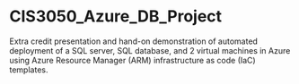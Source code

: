 # CIS3050_Azure_DB_Project
Extra credit presentation and hand-on demonstration of automated deployment of a SQL server, SQL database, and 2 virtual machines in Azure using Azure Resource Manager (ARM) infrastructure as code (IaC) templates.
